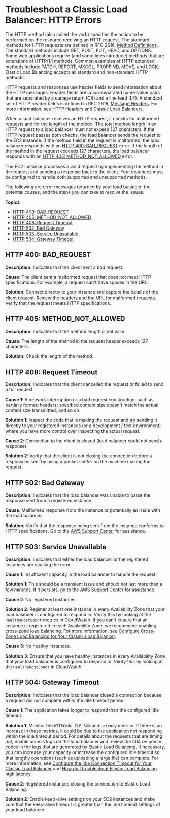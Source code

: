 # Troubleshoot a Classic Load Balancer: HTTP Errors<a name="ts-elb-error-message"></a>

The HTTP method \(also called the *verb*\) specifies the action to be performed on the resource receiving an HTTP request\. The standard methods for HTTP requests are defined in RFC 2616, [Method Definitions](http://tools.ietf.org/html/rfc2616#section-9)\. The standard methods include GET, POST, PUT, HEAD, and OPTIONS\. Some web applications require \(and sometimes introduce\) methods that are extensions of HTTP/1\.1 methods\. Common examples of HTTP extended methods include PATCH, REPORT, MKCOL, PROPFIND, MOVE, and LOCK\. Elastic Load Balancing accepts all standard and non\-standard HTTP methods\.

HTTP requests and responses use header fields to send information about the HTTP messages\. Header fields are colon\-separated name\-value pairs that are separated by a cariage return \(CR\) and a line feed \(LF\)\. A standard set of HTTP header fields is definied in RFC 2616, [Message Headers](http://tools.ietf.org/html/rfc2616#section-4.2)\. For more information, see [HTTP Headers and Classic Load Balancers](x-forwarded-headers.md)\.

When a load balancer receives an HTTP request, it checks for malformed requests and for the length of the method\. The total method length in an HTTP request to a load balancer must not exceed 127 characters\. If the HTTP request passes both checks, the load balancer sends the request to the EC2 instance\. If the method field in the request is malformed, the load balancer responds with an [HTTP 400: BAD\_REQUEST](#ts-elb-errorcodes-http400) error\. If the length of the method in the request exceeds 127 characters, the load balancer responds with an [HTTP 405: METHOD\_NOT\_ALLOWED](#ts-elb-errorcodes-http405) error\.

The EC2 instance processes a valid request by implementing the method in the request and sending a response back to the client\. Your instances must be configured to handle both supported and unsupported methods\.

The following are error messages returned by your load balancer, the potential causes, and the steps you can take to resolve the issues\.

**Topics**
+ [HTTP 400: BAD\_REQUEST](#ts-elb-errorcodes-http400)
+ [HTTP 405: METHOD\_NOT\_ALLOWED](#ts-elb-errorcodes-http405)
+ [HTTP 408: Request Timeout](#ts-elb-errorcodes-http408)
+ [HTTP 502: Bad Gateway](#ts-elb-errorcodes-http502)
+ [HTTP 503: Service Unavailable](#ts-elb-errorcodes-http503)
+ [HTTP 504: Gateway Timeout](#ts-elb-errorcodes-http504)

## HTTP 400: BAD\_REQUEST<a name="ts-elb-errorcodes-http400"></a>

**Description**: Indicates that the client sent a bad request\.

**Cause**: The client sent a malformed request that does not meet HTTP specifications\. For example, a request can't have spaces in the URL\.

**Solution**: Connect directly to your instance and capture the details of the client request\. Review the headers and the URL for malformed requests\. Verify that the request meets HTTP specifications\.

## HTTP 405: METHOD\_NOT\_ALLOWED<a name="ts-elb-errorcodes-http405"></a>

**Description**: Indicates that the method length is not valid\. 

**Cause**: The length of the method in the request header exceeds 127 characters\. 

**Solution**: Check the length of the method\.

## HTTP 408: Request Timeout<a name="ts-elb-errorcodes-http408"></a>

**Description**: Indicates that the client cancelled the request or failed to send a full request\.

**Cause 1**: A network interruption or a bad request construction, such as partially formed headers; specified content size doesn't match the actual content size transmitted; and so on\.

**Solution 1**: Inspect the code that is making the request and try sending it directly to your registered instances \(or a development / test environment\) where you have more control over inspecting the actual request\. 

**Cause 2**: Connection to the client is closed \(load balancer could not send a response\)

**Solution 2**: Verify that the client is not closing the connection before a response is sent by using a packet sniffer on the machine making the request\.

## HTTP 502: Bad Gateway<a name="ts-elb-errorcodes-http502"></a>

**Description**: Indicates that the load balancer was unable to parse the response sent from a registered instance\.

**Cause**: Malformed response from the instance or potentially an issue with the load balancer\.

**Solution**: Verify that the response being sent from the instance conforms to HTTP specifications\. Go to the [AWS Support Center](https://console.aws.amazon.com/support/home#/) for assistance\.

## HTTP 503: Service Unavailable<a name="ts-elb-errorcodes-http503"></a>

**Description**: Indicates that either the load balancer or the registered instances are causing the error\.

**Cause 1**: Insufficient capacity in the load balancer to handle the request\.

**Solution 1**: This should be a transient issue and should not last more than a few minutes\. If it persists, go to the [AWS Support Center](https://console.aws.amazon.com/support/home#/) for assistance\.

**Cause 2**: No registered instances\.

**Solution 2**: Register at least one instance in every Availability Zone that your load balancer is configured to respond in\. Verify this by looking at the `HealthyHostCount` metrics in CloudWatch\. If you can't ensure that an instance is registered in each Availability Zone, we recommend enabling cross\-zone load balancing\. For more information, see [Configure Cross\-Zone Load Balancing for Your Classic Load Balancer](enable-disable-crosszone-lb.md)\.

**Cause 3**: No healthy instances\.

**Solution 3**: Ensure that you have healthy instances in every Availability Zone that your load balancer is configured to respond in\. Verify this by looking at the `HealthyHostCount` in CloudWatch\.

## HTTP 504: Gateway Timeout<a name="ts-elb-errorcodes-http504"></a>

**Description**: Indicates that the load balancer closed a connection because a request did not complete within the idle timeout period\.

**Cause 1**: The application takes longer to respond than the configured idle timeout\.

**Solution 1**: Monitor the `HTTPCode_ELB_5XX` and `Latency` metrics\. If there is an increase in these metrics, it could be due to the application not responding within the idle timeout period\. For details about the requests that are timing out, enable access logs on the load balancer and review the 504 response codes in the logs that are generated by Elastic Load Balancing\. If necessary, you can increase your capacity or increase the configured idle timeout so that lengthy operations \(such as uploading a large file\) can complete\. For more information, see [Configure the Idle Connection Timeout for Your Classic Load Balancer](config-idle-timeout.md) and [How do I troubleshoot Elastic Load Balancing high latency](https://aws.amazon.com/premiumsupport/knowledge-center/elb-latency-troubleshooting/)\.

**Cause 2**: Registered instances closing the connection to Elastic Load Balancing\.

**Solution 2**: Enable keep\-alive settings on your EC2 instances and make sure that the keep\-alive timeout is greater than the idle timeout settings of your load balancer\. 